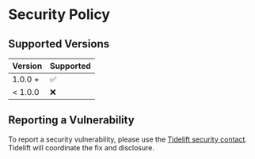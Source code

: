 # Security Policy

## Supported Versions

| Version | Supported          |
|---------| ------------------ |
| 1.0.0 + | :white_check_mark: |
| < 1.0.0 | :x:                |

## Reporting a Vulnerability

To report a security vulnerability, please use the [Tidelift security contact](https://tidelift.com/security). Tidelift
will coordinate the fix and disclosure.
